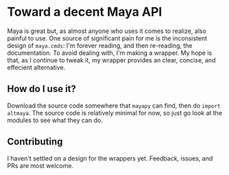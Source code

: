 # Toward a decent Maya API

Maya is great but, as almost anyone who uses it comes to realize, also painful to use. One source of significant pain for me is the inconsistent design of `maya.cmds`: I'm forever reading, and then re-reading, the documentation. To avoid dealing with, I'm making a wrapper. My hope is that, as I continue to tweak it, my wrapper provides an clear, concise, and effecient alternative. 

## How do I use it?

Download the source code somewhere that `mayapy` can find, then do `import altmaya`. The source code is relatively minimal for now, so just go look at the modules to see what they can do. 

## Contributing

I haven't settled on a design for the wrappers yet. Feedback, issues, and PRs are most welcome.
